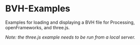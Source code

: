 # BVH-Examples

Examples for loading and displaying a BVH file for Processing, openFrameworks, and three.js. 

*Note: the three.js example needs to be run from a local server.*
